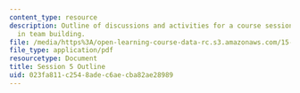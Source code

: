 ```yaml
---
content_type: resource
description: Outline of discussions and activities for a course session on leadership
  in team building.
file: /media/https%3A/open-learning-course-data-rc.s3.amazonaws.com/15-316-building-and-leading-effective-teams-summer-2005/023fa811c2548adec6aecba82ae28989_5.pdf
file_type: application/pdf
resourcetype: Document
title: Session 5 Outline
uid: 023fa811-c254-8ade-c6ae-cba82ae28989
---
```

